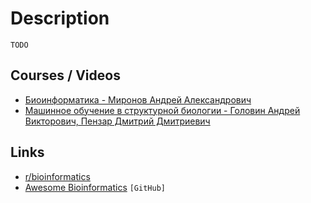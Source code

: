 # Description

`TODO`


## Courses / Videos

- [Биоинформатика - Миронов Андрей Александрович](https://youtube.com/playlist?list=PLcsjsqLLSfNCXR1AaXbADeXyQYr96JXke)
- [Машинное обучение в структурной биологии - Головин Андрей Викторович, Пензар Дмитрий Дмитриевич](https://youtube.com/playlist?list=PLcsjsqLLSfND6VrwJ_XVkuJnwPZRCKn97)


## Links

- [r/bioinformatics](https://www.reddit.com/r/bioinformatics/)
- [Awesome Bioinformatics](https://github.com/danielecook/Awesome-Bioinformatics) `[GitHub]`
